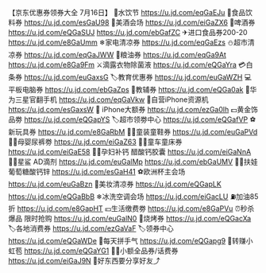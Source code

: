 【京东优惠券领券大全 7月16日】
🥤水饮节
https://u.jd.com/eqGaEJu
🥤食品饮料券
https://u.jd.com/esGaU98
🥃美酒会场
https://u.jd.com/eiGaZX6
🍺啤酒券
https://u.jd.com/eQGaSUJ
https://u.jd.com/ebGafZC
✈进口食品券200-20
https://u.jd.com/e8GaUmm
❄家电清凉券
https://u.jd.com/eqGaEzs
⛄超市清凉券
https://u.jd.com/eqGaJWW
🍚粮油券
https://u.jd.com/eqGa9At
https://u.jd.com/e8Ga9Fm
⚔滴露衣物除菌液
https://u.jd.com/eQGaYra
💳白条券
https://u.jd.com/euGaxsG
🏷教育优惠券
https://u.jd.com/euGaWZH
💻平板电脑券
https://u.jd.com/ebGaZps
📖教辅券
https://u.jd.com/eQGa0ak
📱华为三星官翻手机
https://u.jd.com/eqGaVkw
📱自营iPhone资源机
https://u.jd.com/esGaxsW
 iPhone大额券
https://u.jd.com/ezGa0lh
💵黄金饰品劵
https://u.jd.com/eQGapYS
🏷超市领劵中心
https://u.jd.com/eQGafVP
⚽新玩具券
https://u.jd.com/e8GaRbM
👶🏻童装童鞋券
https://u.jd.com/euGaPVd
👶🏻母婴尿裤劵
https://u.jd.com/eiGaZ63
👶🏻童车童床券
https://u.jd.com/eiGaE58
🤰🏻孕妇补钙 醋酸钙胶囊
https://u.jd.com/eiGaNnA
👶🏻星鲨 AD滴剂
https://u.jd.com/euGalMp
https://u.jd.com/ebGaUMV
👶🏻扶娃 葡萄糖酸钙锌
https://u.jd.com/esGaH41
⚽欧洲杯主会场
https://u.jd.com/euGaBzn
💄美妆清凉券
https://u.jd.com/eQGapLK
https://u.jd.com/eQGaBbB
❄冰洗空调会场
https://u.jd.com/eiGacLU
⛽加油85折
https://u.jd.com/e8GapHT
💴生活缴费劵
https://u.jd.com/e8GaPVu
⏰秒杀爆品 限时抢购
https://u.jd.com/euGalN0
🥩烧烤券
https://u.jd.com/eQGacXa
🏷各地消费券
https://u.jd.com/ezGaVaF
🏷领券中心
https://u.jd.com/eQGaWDe
🎰每天拼手气
https://u.jd.com/eQGapg9
🧧转赚小虹苞
https://u.jd.com/eQGaYG1
👍🏻小额全品券/话费券
https://u.jd.com/eiGaJ9N
🥳好东西要分享好友⤴